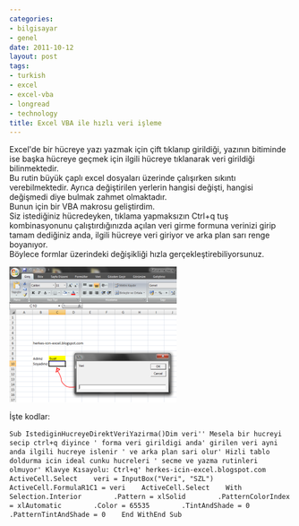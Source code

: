 ```yaml
---
categories:
- bilgisayar
- genel
date: 2011-10-12
layout: post
tags:
- turkish
- excel
- excel-vba
- longread
- technology
title: Excel VBA ile hızlı veri işleme
---
```


Excel'de bir hücreye yazı yazmak için çift tıklanıp girildiği, yazının bitiminde ise başka hücreye geçmek için ilgili hücreye tıklanarak veri girildiği bilinmektedir.  
Bu rutin büyük çaplı excel dosyaları üzerinde çalışırken sıkıntı verebilmektedir. Ayrıca değiştirilen yerlerin hangisi değişti, hangisi değişmedi diye bulmak zahmet olmaktadır.  
Bunun için bir VBA makrosu geliştirdim.  
Siz istediğiniz hücredeyken, tıklama yapmaksızın Ctrl+q tuş kombinasyonunu çalıştırdığınızda açılan veri girme formuna verinizi girip tamam dediğiniz anda, ilgili hücreye veri giriyor ve arka plan sarı renge boyanıyor.  
Böylece formlar üzerindeki değişikliği hızla gerçekleştirebiliyorsunuz.  

[![](/images/hizli_edit.png)](http://suatatan.wordpress.com/wp-content/uploads/2011/10/hizli_edit.png?w=300)

  
İşte kodlar:  

```
Sub IstediginHucreyeDirektVeriYazirma()Dim veri'' Mesela bir hucreyi secip ctrl+q diyince ' forma veri girildigi anda' girilen veri ayni anda ilgili hucreye islenir ' ve arka plan sari olur' Hizli tablo doldurma icin ideal cunku hucreleri ' secme ve yazma rutinleri olmuyor' Klavye Kısayolu: Ctrl+q' herkes-icin-excel.blogspot.com    ActiveCell.Select    veri = InputBox("Veri", "SZL")    ActiveCell.FormulaR1C1 = veri    ActiveCell.Select    With Selection.Interior        .Pattern = xlSolid        .PatternColorIndex = xlAutomatic        .Color = 65535        .TintAndShade = 0        .PatternTintAndShade = 0    End WithEnd Sub
```
